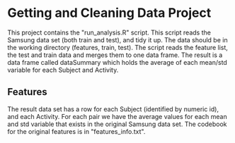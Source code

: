 # Getting and Cleaning Data Project
This project contains the "run_analysis.R" script. This script reads the Samsung data set (both train and test), and tidy it up.
The data should be in the working directory (features, train, test).
The script reads the feature list, the test and train data and merges them to one data frame.
The result is a data frame called dataSummary which holds the average of each mean/std variable for each Subject and Activity.

## Features
The result data set has a row for each Subject (identified by numeric id), and each Activity. For each pair we have the average values for each mean and std variable that exists in the original Samsung data set. The codebook for the original features is in "features_info.txt".